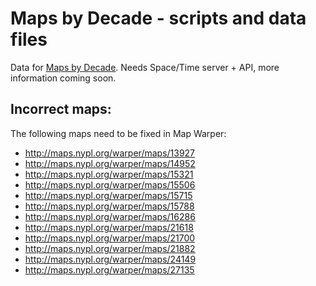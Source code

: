 # Maps by Decade - scripts and data files

Data for [Maps by Decade](http://spacetime.nypl.org/maps-by-decade). Needs Space/Time server + API, more information coming soon.

## Incorrect maps:

The following maps need to be fixed in Map Warper:

- http://maps.nypl.org/warper/maps/13927
- http://maps.nypl.org/warper/maps/14952
- http://maps.nypl.org/warper/maps/15321
- http://maps.nypl.org/warper/maps/15506
- http://maps.nypl.org/warper/maps/15715
- http://maps.nypl.org/warper/maps/15788
- http://maps.nypl.org/warper/maps/16286
- http://maps.nypl.org/warper/maps/21618
- http://maps.nypl.org/warper/maps/21700
- http://maps.nypl.org/warper/maps/21882
- http://maps.nypl.org/warper/maps/24149
- http://maps.nypl.org/warper/maps/27135
